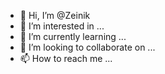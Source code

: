 - 👋 Hi, I’m @Zeinik
- 👀 I’m interested in ...
- 🌱 I’m currently learning ...
- 💞️ I’m looking to collaborate on ...
- 📫 How to reach me ...

<!---
Zeinik/Zeinik is a ✨ special ✨ repository because its `README.md` (this file) appears on your GitHub profile.
You can click the Preview link to take a look at your changes.
--->
